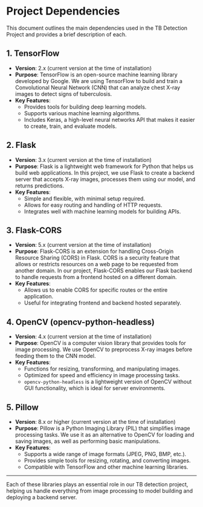 # Project Dependencies

This document outlines the main dependencies used in the TB Detection Project and provides a brief description of each.

## 1. TensorFlow

- **Version**: 2.x (current version at the time of installation)
- **Purpose**: TensorFlow is an open-source machine learning library developed by Google. We are using TensorFlow to build and train a Convolutional Neural Network (CNN) that can analyze chest X-ray images to detect signs of tuberculosis.
- **Key Features**:
  - Provides tools for building deep learning models.
  - Supports various machine learning algorithms.
  - Includes Keras, a high-level neural networks API that makes it easier to create, train, and evaluate models.

## 2. Flask

- **Version**: 3.x (current version at the time of installation)
- **Purpose**: Flask is a lightweight web framework for Python that helps us build web applications. In this project, we use Flask to create a backend server that accepts X-ray images, processes them using our model, and returns predictions.
- **Key Features**:
  - Simple and flexible, with minimal setup required.
  - Allows for easy routing and handling of HTTP requests.
  - Integrates well with machine learning models for building APIs.

## 3. Flask-CORS

- **Version**: 5.x (current version at the time of installation)
- **Purpose**: Flask-CORS is an extension for handling Cross-Origin Resource Sharing (CORS) in Flask. CORS is a security feature that allows or restricts resources on a web page to be requested from another domain. In our project, Flask-CORS enables our Flask backend to handle requests from a frontend hosted on a different domain.
- **Key Features**:
  - Allows us to enable CORS for specific routes or the entire application.
  - Useful for integrating frontend and backend hosted separately.

## 4. OpenCV (opencv-python-headless)

- **Version**: 4.x (current version at the time of installation)
- **Purpose**: OpenCV is a computer vision library that provides tools for image processing. We use OpenCV to preprocess X-ray images before feeding them to the CNN model.
- **Key Features**:
  - Functions for resizing, transforming, and manipulating images.
  - Optimized for speed and efficiency in image processing tasks.
  - `opencv-python-headless` is a lightweight version of OpenCV without GUI functionality, which is ideal for server environments.

## 5. Pillow

- **Version**: 8.x or higher (current version at the time of installation)
- **Purpose**: Pillow is a Python Imaging Library (PIL) that simplifies image processing tasks. We use it as an alternative to OpenCV for loading and saving images, as well as performing basic manipulations.
- **Key Features**:
  - Supports a wide range of image formats (JPEG, PNG, BMP, etc.).
  - Provides simple tools for resizing, rotating, and converting images.
  - Compatible with TensorFlow and other machine learning libraries.

---

Each of these libraries plays an essential role in our TB detection project, helping us handle everything from image processing to model building and deploying a backend server.
